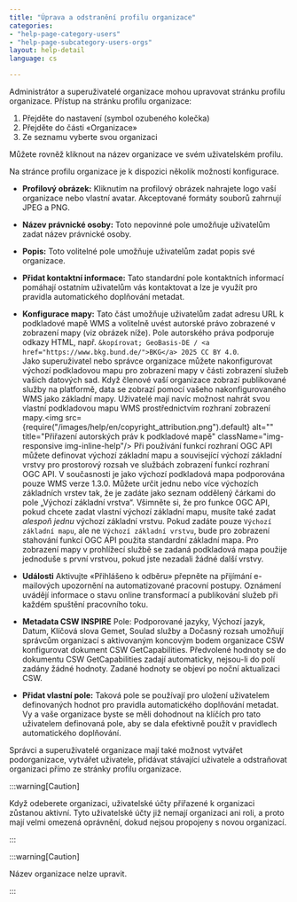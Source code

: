 ```yaml
---
title: "Úprava a odstranění profilu organizace"
categories:
- "help-page-category-users"
- "help-page-subcategory-users-orgs"
layout: help-detail
language: cs

---
```


Administrátor a superuživatelé organizace mohou upravovat stránku profilu organizace. Přístup na stránku profilu organizace:

1.  Přejděte do nastavení (symbol ozubeného kolečka)
2.  Přejděte do části &laquo;Organizace&raquo;
3.  Ze seznamu vyberte svou organizaci

Můžete rovněž kliknout na název organizace ve svém uživatelském profilu.

Na stránce profilu organizace je k dispozici několik možností konfigurace.

- **Profilový obrázek:** Kliknutím na profilový obrázek nahrajete logo vaší organizace nebo vlastní avatar. Akceptované formáty souborů zahrnují JPEG a PNG.
- **Název právnické osoby:** Toto nepovinné pole umožňuje uživatelům zadat název právnické osoby.
- **Popis:** Toto volitelné pole umožňuje uživatelům zadat popis své organizace.
- **Přidat kontaktní informace:** Tato standardní pole kontaktních informací pomáhají ostatním uživatelům vás kontaktovat a lze je využít pro pravidla automatického doplňování metadat.
-	**Konfigurace mapy:** Tato část umožňuje uživatelům zadat adresu URL k podkladové mapě WMS a volitelně uvést autorské právo zobrazené v zobrazení mapy (viz obrázek níže). Pole autorského práva podporuje odkazy HTML, např. `&kopírovat; GeoBasis-DE / <a href="https://www.bkg.bund.de/">BKG</a> 2025 CC BY 4.0`. <br/>Jako superuživatel nebo správce organizace můžete nakonfigurovat výchozí podkladovou mapu pro zobrazení mapy v části zobrazení služeb vašich datových sad. Když členové vaší organizace zobrazí publikované služby na platformě, data se zobrazí pomocí vašeho nakonfigurovaného WMS jako základní mapy. Uživatelé mají navíc možnost nahrát svou vlastní podkladovou mapu WMS prostřednictvím rozhraní zobrazení mapy.<img src={require("/images/help/en/copyright_attribution.png").default} alt="" title="Přiřazení autorských práv k podkladové mapě" className="img-responsive img-inline-help"/>
Při používání funkcí rozhraní OGC API můžete definovat výchozí základní mapu a související výchozí základní vrstvy pro prostorový rozsah ve službách zobrazení funkcí rozhraní OGC API. V současnosti je jako výchozí podkladová mapa podporována pouze WMS verze 1.3.0. Můžete určit jednu nebo více výchozích základních vrstev tak, že je zadáte jako seznam oddělený čárkami do pole „Výchozí základní vrstva“. Všimněte si, že pro funkce OGC API, pokud chcete zadat vlastní výchozí základní mapu, musíte také zadat *alespoň jednu* výchozí základní vrstvu. Pokud zadáte pouze `Výchozí základní mapu`, ale ne `Výchozí základní vrstvu`, bude pro zobrazení stahování funkcí OGC API použita standardní základní mapa.
Pro zobrazení mapy v prohlížecí službě se zadaná podkladová mapa použije jednoduše s první vrstvou, pokud jste nezadali žádné další vrstvy.

- **Události** Aktivujte &laquo;Přihlášeno k odběru&raquo; přepněte na přijímání e-mailových upozornění na automatizované pracovní postupy. Oznámení uvádějí informace o stavu online transformací a publikování služeb při každém spuštění pracovního toku.
- **Metadata CSW INSPIRE** Pole: Podporované jazyky, Výchozí jazyk, Datum, Klíčová slova Gemet, Soulad služby a Dočasný rozsah umožňují správcům organizací s aktivovaným koncovým bodem organizace CSW konfigurovat dokument CSW GetCapabilities. Předvolené hodnoty se do dokumentu CSW GetCapabilities zadají automaticky, nejsou-li do polí zadány žádné hodnoty. Zadané hodnoty se objeví po noční aktualizaci CSW.
- **Přidat vlastní pole:** Taková pole se používají pro uložení uživatelem definovaných hodnot pro pravidla automatického doplňování metadat. Vy a vaše organizace byste se měli dohodnout na klíčích pro tato uživatelem definovaná pole, aby se dala efektivně použít v pravidlech automatického doplňování.

Správci a superuživatelé organizace mají také možnost vytvářet podorganizace, vytvářet uživatele, přidávat stávající uživatele a odstraňovat organizaci přímo ze stránky profilu organizace.

:::warning[Caution]

Když odeberete organizaci, uživatelské účty přiřazené k organizaci zůstanou aktivní. Tyto uživatelské účty již nemají organizaci ani roli, a proto mají velmi omezená oprávnění, dokud nejsou propojeny s novou organizací.

:::

:::warning[Caution]

Název organizace nelze upravit.

:::